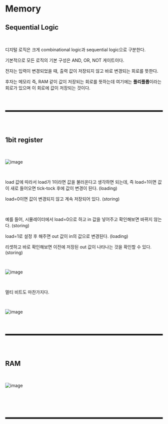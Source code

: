 # Memory
## Sequential Logic

<br>

디지털 로직은 크게 combinational logic과 sequential logic으로 구분한다.

기본적으로 모든 로직의 기본 구성은 AND, OR, NOT 게이트이다.

전자는 입력이 변경되었을 때, 출력 값이 저장되지 않고 바로 변경되는 회로를 뜻한다.

후자는 메모리 즉, RAM 같이 값이 저장되는 회로를 뜻하는데 여기에는 **플리플롭**이라는 회로가 있으며 이 회로에 값이 저장되는 것이다.

<br><br>
<hr style="border: 2px solid;">
<br><br>

## 1bit register

<br>

![image](https://user-images.githubusercontent.com/52172169/207806478-14745224-ee6a-4a96-a4da-f606619d9be7.png)

<br>

load 값에 따라서 load가 1이라면 값을 불러온다고 생각하면 되는데, 즉 load=1이면 값이 새로 들어오면 tick-tock 후에 값이 변경이 된다. (loading)

load=0이면 값이 변경되지 않고 계속 저장되어 있다. (storing)

<br>

예를 들어, 시뮬레이터에서 load=0으로 하고 in 값을 넣어주고 확인해보면 바뀌지 않는다. (storing)

load=1로 설정 후 해주면 out 값이 in의 값으로 변경된다. (loading)

리셋하고 바로 확인해보면 이전에 저장된 out 값이 나타나는 것을 확인할 수 있다. (storing)

<br>

![image](https://user-images.githubusercontent.com/52172169/207808483-27dce6bd-c586-41b3-8e59-c25f689ab103.png)

<br>

멀티 비트도 마찬가지다.

<br>

![image](https://user-images.githubusercontent.com/52172169/207808649-f29dd882-9984-4fc0-9a88-7307398d5065.png)

<br><br>
<hr style="border: 2px solid;">
<br><br>

## RAM

<br>

![image](https://user-images.githubusercontent.com/52172169/207809349-ec6dad73-d294-4a5f-983e-04e8740e4bc8.png)

<br>



<br><br>
<hr style="border: 2px solid;">
<br><br>
